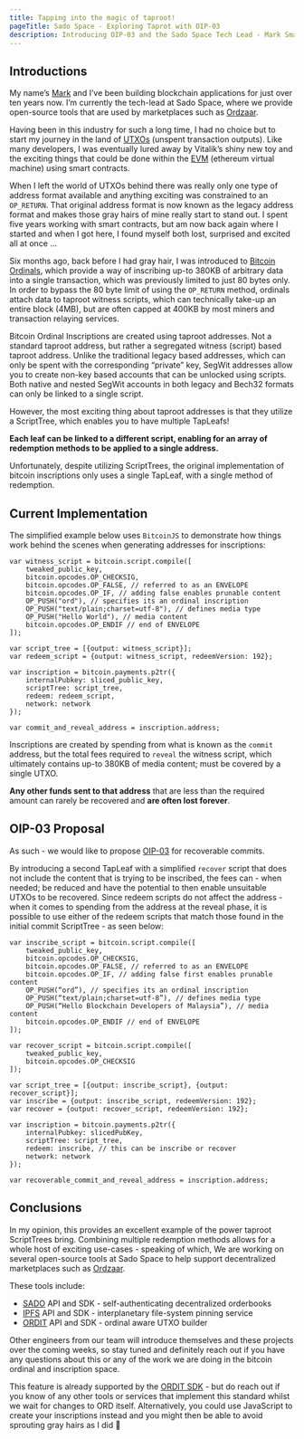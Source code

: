```yaml
---
title: Tapping into the magic of taproot!
pageTitle: Sado Space - Exploring Taprot with OIP-03
description: Introducing OIP-03 and the Sado Space Tech Lead - Mark Smalley
---
```


## Introductions

My name’s [Mark](http://smalley.my/) and I’ve been building blockchain applications for just over ten years now. I’m currently the tech-lead at Sado Space, where we provide open-source tools that are used by marketplaces such as [Ordzaar](https://ordzaar.com). 

Having been in this industry for such a long time, I had no choice but to start my journey in the land of [UTXOs](https://en.wikipedia.org/wiki/Unspent_transaction_output) (unspent transaction outputs). Like many developers, I was eventually lured away by Vitalik’s shiny new toy and the exciting things that could be done within the [EVM](https://en.wikipedia.org/wiki/Ethereum#Virtual_machine) (ethereum virtual machine) using smart contracts. 

When I left the world of UTXOs behind there was really only one type of address format available and anything exciting was constrained to an `OP_RETURN`. That original address format is now known as the legacy address format and makes those gray hairs of mine really start to stand out. I spent five years working with smart contracts, but am now back again where I started and when I got here, I found myself both lost, surprised and excited all at once …

Six months ago, back before I had gray hair, I was introduced to [Bitcoin Ordinals](https://docs.ordinals.com/), which provide a way of inscribing up-to 380KB of arbitrary data into a single transaction, which was previously limited to just 80 bytes only. In order to bypass the 80 byte limit of using the `OP_RETURN` method, ordinals attach data to taproot witness scripts, which can technically take-up an entire block (4MB), but are often capped at 400KB by most miners and transaction relaying services.

Bitcoin Ordinal Inscriptions are created using taproot addresses. Not a standard taproot address, but rather a segregated witness (script) based taproot address. Unlike the traditional legacy based addresses, which can only be spent with the corresponding “private” key, SegWit addresses allow you to create non-key based accounts that can be unlocked using scripts. Both native and nested SegWit accounts in both legacy and Bech32 formats can only be linked to a single script.

However, the most exciting thing about taproot addresses is that they utilize a ScriptTree, which enables you to have multiple TapLeafs! 

__Each leaf can be linked to a different script, enabling for an array of redemption methods to be applied to a single address.__ 

Unfortunately, despite utilizing ScriptTrees, the original implementation of bitcoin inscriptions only uses a single TapLeaf, with a single method of redemption.

## Current Implementation

The simplified example below uses `BitcoinJS` to demonstrate how things work behind the scenes when generating addresses for inscriptions:

```
var witness_script = bitcoin.script.compile([
	tweaked_public_key,
	bitcoin.opcodes.OP_CHECKSIG,
	bitcoin.opcodes.OP_FALSE, // referred to as an ENVELOPE
	bitcoin.opcodes.OP_IF, // adding false enables prunable content
	OP_PUSH("ord"), // specifies its an ordinal inscription
	OP_PUSH("text/plain;charset=utf-8"), // defines media type
	OP_PUSH("Hello World"), // media content
	bitcoin.opcodes.OP_ENDIF // end of ENVELOPE
]);

var script_tree = [{output: witness_script}];
var redeem_script = {output: witness_script, redeemVersion: 192};

var inscription = bitcoin.payments.p2tr({
	internalPubkey: sliced_public_key,
	scriptTree: script_tree,
	redeem: redeem_script,
	network: network
});

var commit_and_reveal_address = inscription.address;
```

Inscriptions are created by spending from what is known as the `commit` address, but the total fees required to `reveal` the witness script, which ultimately contains up-to 380KB of media content; must be  covered by a single UTXO.

__Any other funds sent to that address__ that are less than the required amount can rarely be recovered and __are often lost forever__.

## OIP-03 Proposal

As such - we would like to propose [OIP-03](https://www.oips.io/oip-03-recoverable-commits) for recoverable commits.

By introducing a second TapLeaf with a simplified `recover` script that does not include the content that is trying to be inscribed, the fees can - when needed; be reduced and have the potential to then enable unsuitable UTXOs to be recovered. Since redeem scripts do not affect the address - when it comes to spending from the address at the reveal phase, it is possible to use either of the redeem scripts that match those found in the initial commit ScriptTree - as seen below:

```
var inscribe_script = bitcoin.script.compile([
	tweaked_public_key,
	bitcoin.opcodes.OP_CHECKSIG,
	bitcoin.opcodes.OP_FALSE, // referred to as an ENVELOPE
	bitcoin.opcodes.OP_IF, // adding false first enables prunable content
	OP_PUSH(“ord”), // specifies its an ordinal inscription
	OP_PUSH(“text/plain;charset=utf-8”), // defines media type
	OP_PUSH(“Hello Blockchain Developers of Malaysia”), // media content
	bitcoin.opcodes.OP_ENDIF // end of ENVELOPE
]);

var recover_script = bitcoin.script.compile([
	tweaked_public_key,
	bitcoin.opcodes.OP_CHECKSIG
]);

var script_tree = [{output: inscribe_script}, {output: recover_script}];
var inscribe = {output: inscribe_script, redeemVersion: 192};
var recover = {output: recover_script, redeemVersion: 192};

var inscription = bitcoin.payments.p2tr({
	internalPubkey: slicedPubKey,
	scriptTree: script_tree,
	redeem: inscribe, // this can be inscribe or recover
	network: network
});

var recoverable_commit_and_reveal_address = inscription.address;
```

## Conclusions

In my opinion, this provides an excellent example of the power taproot ScriptTrees bring. Combining multiple redemption methods allows for a whole host of exciting use-cases - speaking of which, We are working on several open-source tools at Sado Space to help support decentralized marketplaces such as [Ordzaar](https://ordzaar.com).

These tools include:

* [SADO](https://sado.space/docs/sdk-introduction) API and SDK - self-authenticating decentralized orderbooks
* [IPFS](https://sado.space/docs/ipfs-introduction) API and SDK - interplanetary file-system pinning service
* [ORDIT](https://sado.space/docs/ordit-introduction) API and SDK - ordinal aware UTXO builder

Other engineers from our team will introduce themselves and these projects over the coming weeks, so stay tuned and definitely reach out if you have any questions about this or any of the work we are doing in the bitcoin ordinal and inscription space.

This feature is already supported by the [ORDIT SDK](https://sado.space/docs/ordit-introduction) - but do reach out if you know of any other tools or services that implement this standard whilst we wait for changes to ORD itself. Alternatively, you could use JavaScript to create your inscriptions instead and you might then be able to avoid sprouting gray hairs as I did 🙂

